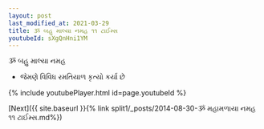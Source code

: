 ```yaml
---
layout: post
last_modified_at: 2021-03-29
title: ૐ બહુ માલ્યા નમહ ૧૧ ટાઈમ્સ
youtubeId: sXgQnHni1YM
---
```

 
 
 ૐ બહુ માલ્યા નમહ  
 
 -  જેમણે વિવિધ રમતિયાળ કૃત્યો કર્યા છે 
 
  
 
  
 
 
 
 
 
 


{% include youtubePlayer.html id=page.youtubeId %}
 
[Next]({{ site.baseurl }}{% link  split1/_posts/2014-08-30-ૐ મહામળાયા નમહ ૧૧ ટાઈમ્સ.md%})
 
